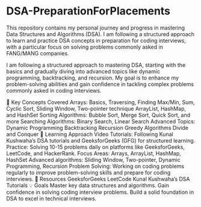 # DSA-PreparationForPlacements
This repository contains my personal journey and progress in mastering Data Structures and Algorithms (DSA). I am following a structured approach to learn and practice DSA concepts in preparation for coding interviews, with a particular focus on solving problems commonly asked in FANG/MANG companies.

I am following a structured approach to mastering DSA, starting with the basics and gradually diving into advanced topics like dynamic programming, backtracking, and recursion. My goal is to enhance my problem-solving abilities and gain confidence in tackling complex problems commonly asked in coding interviews.

🔑 Key Concepts Covered
Arrays: Basics, Traversing, Finding Max/Min, Sum, Cyclic Sort, Sliding Window, Two-pointer technique
ArrayList, HashMap, and HashSet
Sorting Algorithms: Bubble Sort, Merge Sort, Quick Sort, and more
Searching Algorithms: Binary Search, Linear Search
Advanced Topics:
Dynamic Programming
Backtracking
Recursion
Greedy Algorithms
Divide and Conquer
📝 Learning Approach
Video Tutorials: Following Kunal Kushwaha’s DSA tutorials and GeeksforGeeks (GFG) for structured learning.
Practice: Solving 10-15 problems daily on platforms like GeeksforGeeks, LeetCode, and HackerRank.
Focus Areas:
Arrays, ArrayList, HashMap, HashSet
Advanced algorithms: Sliding Window, Two-pointer, Dynamic Programming, Recursion
Problem Solving: Working on coding problems regularly to improve problem-solving skills and prepare for coding interviews.
🔗 Resources
GeeksforGeeks
LeetCode
Kunal Kushwaha’s DSA Tutorials
💡 Goals
Master key data structures and algorithms.
Gain confidence in solving coding interview problems.
Build a solid foundation in DSA to excel in technical interviews.
